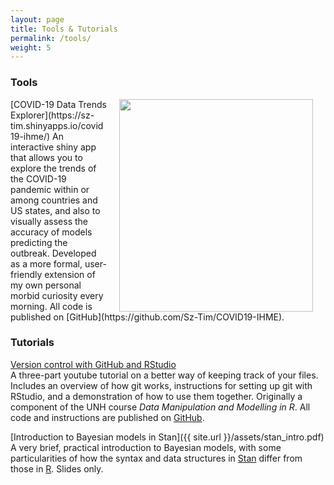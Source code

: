 ```yaml
---
layout: page
title: Tools & Tutorials
permalink: /tools/
weight: 5
---
```


### Tools  
<img align="right" width="310" height="340" style="margin: 0px 20px" src="{{ site.url }}/assets/COVID_Italy.png">  
[COVID-19 Data Trends Explorer](https://sz-tim.shinyapps.io/covid19-ihme/)  
An interactive shiny app that allows you to explore the trends of the COVID-19 pandemic within or among countries and US states, and also to visually assess the accuracy of models predicting the outbreak. Developed as a more formal, user-friendly extension of my own personal morbid curiosity every morning. All code is published on [GitHub](https://github.com/Sz-Tim/COVID19-IHME).  


### Tutorials   

[Version control with GitHub and RStudio](https://www.youtube.com/playlist?list=PL7GjEq0oE7-YrZoV5eWkO-YOQbZtz-RxX)  
A three-part youtube tutorial on a better way of keeping track of your files. Includes an overview of how git works, instructions for setting up git with RStudio, and a demonstration of how to use them together. Originally a component of the UNH course *Data Manipulation and Modelling in R*. All code and instructions are published on [GitHub](https://github.com/Sz-Tim/NR995_Module_9).  

[Introduction to Bayesian models in Stan]({{ site.url }}/assets/stan_intro.pdf)  
A very brief, practical introduction to Bayesian models, with some particularities of how the syntax and data structures in [Stan](https://mc-stan.org//) differ from those in [R](http://cran.r-project.org/). Slides only. 
